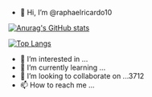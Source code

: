 - 👋 Hi, I’m @raphaelricardo10

[![Anurag's GitHub stats](https://github-stats-rfidfmnav-raphaelricardo10.vercel.app/api?username=raphaelricardo10&count_private=true&show_icons=true)](https://github.com/anuraghazra/github-readme-stats)

[![Top Langs](https://github-stats-rfidfmnav-raphaelricardo10.vercel.app/api/top-langs/?username=raphaelricardo10)](https://github.com/anuraghazra/github-readme-stats)

- 👀 I’m interested in ...
- 🌱 I’m currently learning ...
- 💞️ I’m looking to collaborate on ...3712
- 📫 How to reach me ...

<!---
raphaelricardo10/raphaelricardo10 is a ✨ special ✨ repository because its `README.md` (this file) appears on your GitHub profile.
You can click the Preview link to take a look at your changes.
--->
